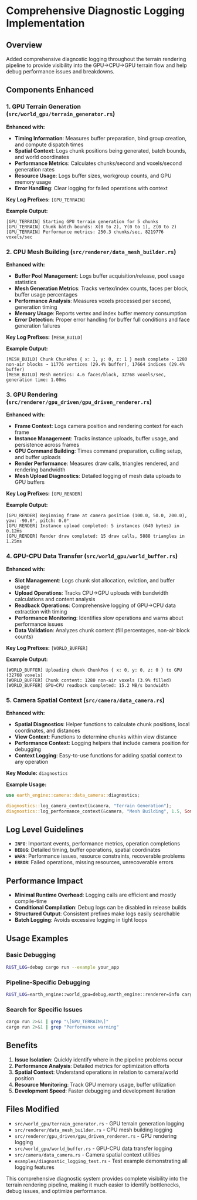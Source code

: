 # Comprehensive Diagnostic Logging Implementation

## Overview

Added comprehensive diagnostic logging throughout the terrain rendering pipeline to provide visibility into the GPU→CPU→GPU terrain flow and help debug performance issues and breakdowns.

## Components Enhanced

### 1. GPU Terrain Generation (`src/world_gpu/terrain_generator.rs`)

**Enhanced with:**
- **Timing Information**: Measures buffer preparation, bind group creation, and compute dispatch times
- **Spatial Context**: Logs chunk positions being generated, batch bounds, and world coordinates  
- **Performance Metrics**: Calculates chunks/second and voxels/second generation rates
- **Resource Usage**: Logs buffer sizes, workgroup counts, and GPU memory usage
- **Error Handling**: Clear logging for failed operations with context

**Key Log Prefixes:** `[GPU_TERRAIN]`

**Example Output:**
```
[GPU_TERRAIN] Starting GPU terrain generation for 5 chunks
[GPU_TERRAIN] Chunk batch bounds: X(0 to 2), Y(0 to 1), Z(0 to 2)
[GPU_TERRAIN] Performance metrics: 250.3 chunks/sec, 8219776 voxels/sec
```

### 2. CPU Mesh Building (`src/renderer/data_mesh_builder.rs`)

**Enhanced with:**
- **Buffer Pool Management**: Logs buffer acquisition/release, pool usage statistics
- **Mesh Generation Metrics**: Tracks vertex/index counts, faces per block, buffer usage percentages
- **Performance Analysis**: Measures voxels processed per second, generation timing
- **Memory Usage**: Reports vertex and index buffer memory consumption
- **Error Detection**: Proper error handling for buffer full conditions and face generation failures

**Key Log Prefixes:** `[MESH_BUILD]`

**Example Output:**
```
[MESH_BUILD] Chunk ChunkPos { x: 1, y: 0, z: 1 } mesh complete - 1280 non-air blocks → 11776 vertices (29.4% buffer), 17664 indices (29.4% buffer)
[MESH_BUILD] Mesh metrics: 4.6 faces/block, 32768 voxels/sec, generation time: 1.00ms
```

### 3. GPU Rendering (`src/renderer/gpu_driven/gpu_driven_renderer.rs`)

**Enhanced with:**
- **Frame Context**: Logs camera position and rendering context for each frame
- **Instance Management**: Tracks instance uploads, buffer usage, and persistence across frames
- **GPU Command Building**: Times command preparation, culling setup, and buffer uploads
- **Render Performance**: Measures draw calls, triangles rendered, and rendering bandwidth
- **Mesh Upload Diagnostics**: Detailed logging of mesh data uploads to GPU buffers

**Key Log Prefixes:** `[GPU_RENDER]`

**Example Output:**
```
[GPU_RENDER] Beginning frame at camera position (100.0, 50.0, 200.0), yaw: -90.0°, pitch: 0.0°
[GPU_RENDER] Instance upload completed: 5 instances (640 bytes) in 0.12ms
[GPU_RENDER] Render draw completed: 15 draw calls, 5888 triangles in 1.25ms
```

### 4. GPU-CPU Data Transfer (`src/world_gpu/world_buffer.rs`)

**Enhanced with:**
- **Slot Management**: Logs chunk slot allocation, eviction, and buffer usage
- **Upload Operations**: Tracks CPU→GPU uploads with bandwidth calculations and content analysis
- **Readback Operations**: Comprehensive logging of GPU→CPU data extraction with timing
- **Performance Monitoring**: Identifies slow operations and warns about performance issues
- **Data Validation**: Analyzes chunk content (fill percentages, non-air block counts)

**Key Log Prefixes:** `[WORLD_BUFFER]`

**Example Output:**
```
[WORLD_BUFFER] Uploading chunk ChunkPos { x: 0, y: 0, z: 0 } to GPU (32768 voxels)
[WORLD_BUFFER] Chunk content: 1280 non-air voxels (3.9% filled)
[WORLD_BUFFER] GPU→CPU readback completed: 15.2 MB/s bandwidth
```

### 5. Camera Spatial Context (`src/camera/data_camera.rs`)

**Enhanced with:**
- **Spatial Diagnostics**: Helper functions to calculate chunk positions, local coordinates, and distances
- **View Context**: Functions to determine chunks within view distance
- **Performance Context**: Logging helpers that include camera position for debugging
- **Context Logging**: Easy-to-use functions for adding spatial context to any operation

**Key Module:** `diagnostics`

**Example Usage:**
```rust
use earth_engine::camera::data_camera::diagnostics;

diagnostics::log_camera_context(&camera, "Terrain Generation");
diagnostics::log_performance_context(&camera, "Mesh Building", 1.5, Some(5));
```

## Log Level Guidelines

- **`INFO`**: Important events, performance metrics, operation completions
- **`DEBUG`**: Detailed timing, buffer operations, spatial coordinates  
- **`WARN`**: Performance issues, resource constraints, recoverable problems
- **`ERROR`**: Failed operations, missing resources, unrecoverable errors

## Performance Impact

- **Minimal Runtime Overhead**: Logging calls are efficient and mostly compile-time
- **Conditional Compilation**: Debug logs can be disabled in release builds
- **Structured Output**: Consistent prefixes make logs easily searchable
- **Batch Logging**: Avoids excessive logging in tight loops

## Usage Examples

### Basic Debugging
```bash
RUST_LOG=debug cargo run --example your_app
```

### Pipeline-Specific Debugging
```bash
RUST_LOG=earth_engine::world_gpu=debug,earth_engine::renderer=info cargo run
```

### Search for Specific Issues
```bash
cargo run 2>&1 | grep "\[GPU_TERRAIN\]"
cargo run 2>&1 | grep "Performance warning"
```

## Benefits

1. **Issue Isolation**: Quickly identify where in the pipeline problems occur
2. **Performance Analysis**: Detailed metrics for optimization efforts
3. **Spatial Context**: Understand operations in relation to camera/world position  
4. **Resource Monitoring**: Track GPU memory usage, buffer utilization
5. **Development Speed**: Faster debugging and development iteration

## Files Modified

- `src/world_gpu/terrain_generator.rs` - GPU terrain generation logging
- `src/renderer/data_mesh_builder.rs` - CPU mesh building logging
- `src/renderer/gpu_driven/gpu_driven_renderer.rs` - GPU rendering logging
- `src/world_gpu/world_buffer.rs` - GPU-CPU data transfer logging
- `src/camera/data_camera.rs` - Camera spatial context utilities
- `examples/diagnostic_logging_test.rs` - Test example demonstrating all logging features

This comprehensive diagnostic system provides complete visibility into the terrain rendering pipeline, making it much easier to identify bottlenecks, debug issues, and optimize performance.